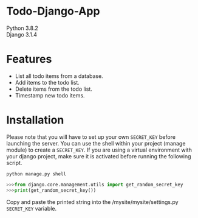 # Todo-Django-App

Python 3.8.2<br>
Django 3.1.4<br>

# Features

- List all todo items from a database.
- Add items to the todo list.
- Delete items from the todo list.
- Timestamp new todo items.

# Installation

Please note that you will have to set up your own `SECRET_KEY` before launching the server. You can use the shell within your project (manage module) to create a `SECRET_KEY`. If you are using a virtual environment with your django project, make sure it is activated before running the following script.

`python manage.py shell`

```Python
>>>from django.core.management.utils import get_random_secret_key
>>>print(get_random_secret_key())
```

Copy and paste the printed string into the /mysite/mysite/settings.py `SECRET_KEY` variable.

